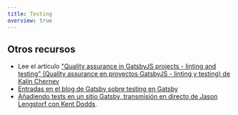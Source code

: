```yaml
---
title: Testing
overview: true
---
```


<GuideList slug={props.slug} />

## Otros recursos

- Lee el artículo ["Quality assurance in GatsbyJS projects - linting and testing" (Quality assurance en proyectos GatsbyJS - linting y testing) de Kalin Chernev](https://kalinchernev.github.io/gatsbyjs-qa-linting-testing/) 
- [Entradas en el blog de Gatsby sobre testing en Gatsby](/blog/tags/testing)
- [Añadiendo tests en un sitio Gatsby, transmisión en directo de Jason Lengstorf con Kent Dodds](https://www.youtube.com/watch?v=BzRAYt7BHRw&t=2024s).
